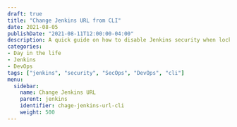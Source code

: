 ```yaml
---
draft: true
title: "Change Jenkins URL from CLI"
date: 2021-08-05
publishDate: "2021-08-11T12:00:00-04:00"
description: A quick guide on how to disable Jenkins security when locked out of the UI.
categories:
- Day in the life
- Jenkins
- DevOps
tags: ["jenkins", "security", "SecOps", "DevOps", "cli"]
menu:
  sidebar:
    name: Change Jenkins URL
    parent: jenkins
    identifier: chage-jenkins-url-cli
    weight: 500
---
```

